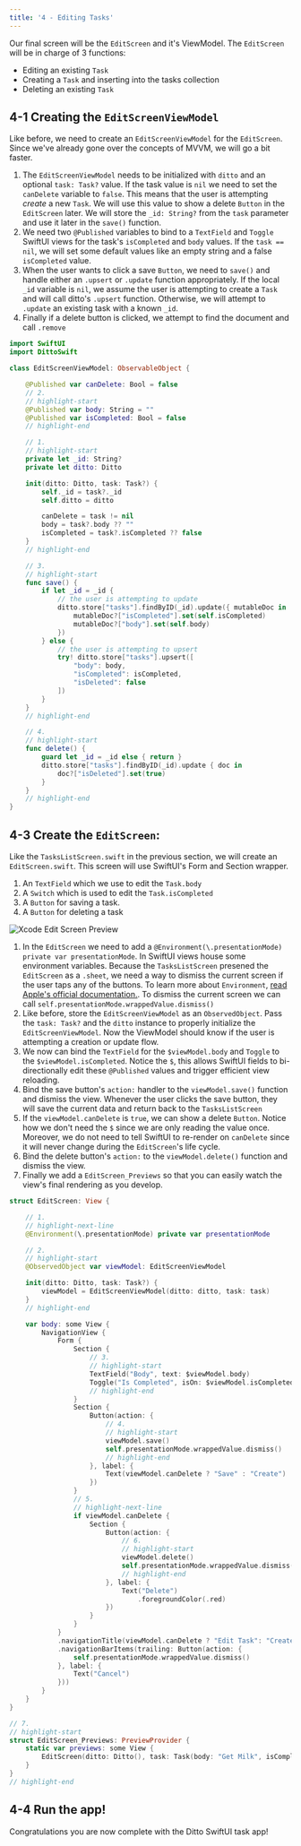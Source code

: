 ```yaml
---
title: '4 - Editing Tasks'
---
```


Our final screen will be the `EditScreen` and it's ViewModel. The `EditScreen` will be in charge of 3 functions:

* Editing an existing `Task`
* Creating a `Task` and inserting into the tasks collection
* Deleting an existing `Task`

## 4-1 Creating the `EditScreenViewModel`

Like before, we need to create an `EditScreenViewModel` for the `EditScreen`. Since we've already gone over the concepts of MVVM, we will go a bit faster.

1. The `EditScreenViewModel` needs to be initialized with `ditto` and an optional `task: Task?` value. If the task value is `nil` we need to set the `canDelete` variable to `false`. This means that the user is attempting _create_ a new `Task`. We will use this value to show a delete `Button` in the `EditScreen` later. We will store the `_id: String?` from the `task` parameter and use it later in the `save()` function.
2. We need two `@Published` variables to bind to a `TextField` and `Toggle` SwiftUI views for the task's `isCompleted` and `body` values. If the `task == nil`, we will set some default values like an empty string and a false `isCompleted` value.
3. When the user wants to click a save `Button`, we need to `save()` and handle either an `.upsert` or `.update` function appropriately. If the local `_id` variable is `nil`, we assume the user is attempting to create a `Task` and will call ditto's `.upsert` function. Otherwise, we will attempt to `.update` an existing task with a known `_id`.
4. Finally if a delete button is clicked, we attempt to find the document and call `.remove`

```swift title="EditScreenViewModel.swift"
import SwiftUI
import DittoSwift

class EditScreenViewModel: ObservableObject {

    @Published var canDelete: Bool = false
    // 2.
    // highlight-start
    @Published var body: String = ""
    @Published var isCompleted: Bool = false
    // highlight-end

    // 1.
    // highlight-start
    private let _id: String?
    private let ditto: Ditto

    init(ditto: Ditto, task: Task?) {
        self._id = task?._id
        self.ditto = ditto

        canDelete = task != nil
        body = task?.body ?? ""
        isCompleted = task?.isCompleted ?? false
    }
    // highlight-end

    // 3.
    // highlight-start
    func save() {
        if let _id = _id {
            // the user is attempting to update
            ditto.store["tasks"].findByID(_id).update({ mutableDoc in
                mutableDoc?["isCompleted"].set(self.isCompleted)
                mutableDoc?["body"].set(self.body)
            })
        } else {
            // the user is attempting to upsert
            try! ditto.store["tasks"].upsert([
                "body": body,
                "isCompleted": isCompleted,
                "isDeleted": false
            ])
        }
    }
    // highlight-end

    // 4.
    // highlight-start
    func delete() {
        guard let _id = _id else { return }
        ditto.store["tasks"].findByID(_id).update { doc in
            doc?["isDeleted"].set(true)
        }
    }
    // highlight-end
}
```


## 4-3 Create the `EditScreen`:

Like the `TasksListScreen.swift` in the previous section, we will create an `EditScreen.swift`.
This screen will use SwiftUI's Form and Section wrapper.

1. An `TextField` which we use to edit the `Task.body`
2. A `Switch` which is used to edit the `Task.isCompleted`
3. A `Button` for saving a task.
4. A `Button` for deleting a task



![Xcode Edit Screen Preview](./xcode-editscreen-preview.png)

1. In the `EditScreen` we need to add a `@Environment(\.presentationMode) private var presentationMode`. In SwiftUI views house some environment variables. Because the `TasksListScreen` presened the `EditScreen` as a `.sheet`, we need a way to dismiss the current screen if the user taps any of the buttons. To learn more about `Environment`, [read Apple's official documentation.](https://developer.apple.com/documentation/swiftui/environment). To dismiss the current screen we can call `self.presentationMode.wrappedValue.dismiss()`
2. Like before, store the `EditScreenViewModel` as an `ObservedObject`. Pass the `task: Task?` and the `ditto` instance to properly initialize the `EditScreenViewModel`. Now the ViewModel should know if the user is attempting a creation or update flow.
3. We now can bind the `TextField` for the `$viewModel.body` and `Toggle` to the `$viewModel.isCompleted`. Notice the `$`, this allows SwiftUI fields to bi-directionally edit these `@Published` values and trigger efficient view reloading.
4. Bind the save button's `action:` handler to the `viewModel.save()` function and dismiss the view. Whenever the user clicks the save button, they will save the current data and return back to the `TasksListScreen`
5. If the `viewModel.canDelete` is `true`, we can show a delete `Button`. Notice how we don't need the `$` since we are only reading the value once. Moreover, we do not need to tell SwiftUI to re-render on `canDelete` since it will never change during the `EditScreen`'s life cycle.
6. Bind the delete button's `action:` to the `viewModel.delete()` function and dismiss the view.
7. Finally we add a `EditScreen_Previews` so that you can easily watch the view's final rendering as you develop.

```swift title="EditScreen.swift"
struct EditScreen: View {

    // 1.
    // highlight-next-line
    @Environment(\.presentationMode) private var presentationMode

    // 2.
    // highlight-start
    @ObservedObject var viewModel: EditScreenViewModel

    init(ditto: Ditto, task: Task?) {
        viewModel = EditScreenViewModel(ditto: ditto, task: task)
    }
    // highlight-end

    var body: some View {
        NavigationView {
            Form {
                Section {
                    // 3.
                    // highlight-start
                    TextField("Body", text: $viewModel.body)
                    Toggle("Is Completed", isOn: $viewModel.isCompleted)
                    // highlight-end
                }
                Section {
                    Button(action: {
                        // 4.
                        // highlight-start
                        viewModel.save()
                        self.presentationMode.wrappedValue.dismiss()
                        // highlight-end
                    }, label: {
                        Text(viewModel.canDelete ? "Save" : "Create")
                    })
                }
                // 5.
                // highlight-next-line
                if viewModel.canDelete {
                    Section {
                        Button(action: {
                            // 6.
                            // highlight-start
                            viewModel.delete()
                            self.presentationMode.wrappedValue.dismiss()
                            // highlight-end
                        }, label: {
                            Text("Delete")
                                .foregroundColor(.red)
                        })
                    }
                }
            }
            .navigationTitle(viewModel.canDelete ? "Edit Task": "Create Task")
            .navigationBarItems(trailing: Button(action: {
                self.presentationMode.wrappedValue.dismiss()
            }, label: {
                Text("Cancel")
            }))
        }
    }
}

// 7.
// highlight-start
struct EditScreen_Previews: PreviewProvider {
    static var previews: some View {
        EditScreen(ditto: Ditto(), task: Task(body: "Get Milk", isCompleted: true))
    }
}
// highlight-end
```

## 4-4 Run the app!

Congratulations you are now complete with the Ditto SwiftUI task app!
